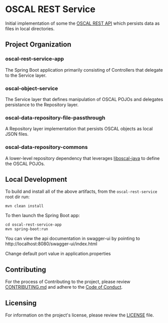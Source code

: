 # OSCAL REST Service
Initial implementation of some the [OSCAL REST API](https://github.com/EasyDynamics/oscal-rest)
which persists data as files in local directories.

## Project Organization

### oscal-rest-service-app

The Spring Boot application primarily consisting of Controllers that
delegate to the Service layer.

### oscal-object-service

The Service layer that defines manipulation of OSCAL POJOs and delegates
persistance to the Repository layer.

### oscal-data-repository-file-passthrough

A Repository layer implementation that persists OSCAL objects as local
JSON files.

### oscal-data-repository-commons

A lower-level repository dependency that
leverages [liboscal-java](https://github.com/usnistgov/liboscal-java)
to define the OSCAL POJOs.

## Local Development

To build and install all of the above artifacts, from the `oscal-rest-service` root dir run:
```
mvn clean install
```

To then launch the Spring Boot app:
```
cd oscal-rest-service-app
mvn spring-boot:run
```


You can view the api documentation in swagger-ui by pointing to
http://localhost:8080/swagger-ui/index.html

Change default port value in application.properties

## Contributing

For the process of Contributing to the project, please review
[CONTRIBUTING.md](https://github.com/EasyDynamics/.github/CONTRIBUTING.md)
and adhere to the
[Code of Conduct](https://github.com/EasyDynamics/.github/CODE_OF_CONDUCT.md).

## Licensing

For information on the project's license, please review the [LICENSE](/LICENSE) file.
 

